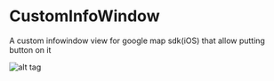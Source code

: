 CustomInfoWindow
================

A custom infowindow view for google map sdk(iOS) that allow putting button on it

![alt tag](https://raw.github.com/hoang8f/CustomInfoWindow/master/screenshot/screenshot.png)
